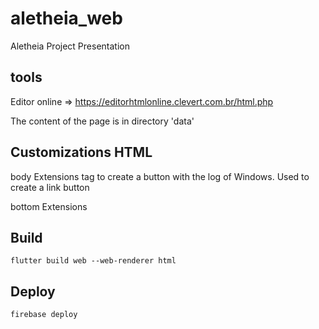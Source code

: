 # aletheia_web

Aletheia Project Presentation

## tools
Editor online => https://editorhtmlonline.clevert.com.br/html.php

The content of the page is in directory 'data'

## Customizations HTML
body Extensions
    <buttonwindows> tag to create a button with the log of Windows. Used to create a link button

bottom Extensions


## Build
    flutter build web --web-renderer html

## Deploy
    firebase deploy